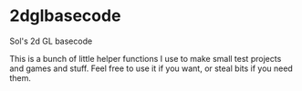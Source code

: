# 2dglbasecode
Sol's 2d GL basecode

This is a bunch of little helper functions I use to make small test projects and
games and stuff. Feel free to use it if you want, or steal bits if you need them.
